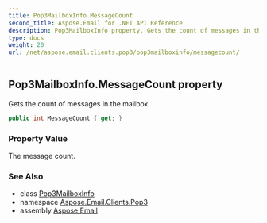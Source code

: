 ```yaml
---
title: Pop3MailboxInfo.MessageCount
second_title: Aspose.Email for .NET API Reference
description: Pop3MailboxInfo property. Gets the count of messages in the mailbox
type: docs
weight: 20
url: /net/aspose.email.clients.pop3/pop3mailboxinfo/messagecount/
---
```

## Pop3MailboxInfo.MessageCount property

Gets the count of messages in the mailbox.

```csharp
public int MessageCount { get; }
```

### Property Value

The message count.

### See Also

* class [Pop3MailboxInfo](../)
* namespace [Aspose.Email.Clients.Pop3](../../pop3mailboxinfo/)
* assembly [Aspose.Email](../../../)


